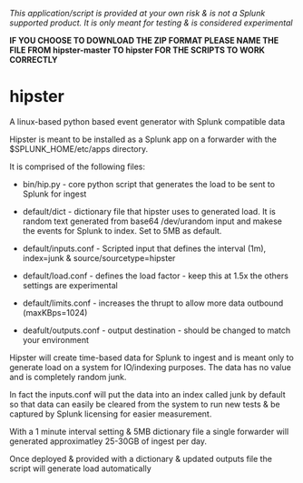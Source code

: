*This application/script is provided at your own risk & is not a Splunk supported product. It is only meant for testing & is considered experimental*

**IF YOU CHOOSE TO DOWNLOAD THE ZIP FORMAT PLEASE NAME THE FILE FROM hipster-master TO hipster FOR THE SCRIPTS TO WORK CORRECTLY**

# hipster
A linux-based python based event generator with Splunk compatible data

Hipster is meant to be installed as a Splunk app on a forwarder with the $SPLUNK_HOME/etc/apps directory.

It is comprised of the following files:

- bin/hip.py - core python script that generates the load to be sent to Splunk for ingest

- default/dict - dictionary file that hipster uses to generated load. It is random text generated from base64 /dev/urandom input and makese the events for Splunk to index. Set to 5MB as default.

- default/inputs.conf - Scripted input that defines the interval (1m), index=junk & source/sourcetype=hipster

- default/load.conf - defines the load factor - keep this at 1.5x the others settings are experimental

- default/limits.conf - increases the thrupt to allow more data outbound (maxKBps=1024)

- deafult/outputs.conf - output destination - should be changed to match your environment

Hipster will create time-based data for Splunk to ingest and is meant only to generate load on a system for IO/indexing purposes. The data has no value and is completely random junk. 

In fact the inputs.conf will put the data into an index called junk by default so that data can easily be cleared from the system to run new tests & be captured by Splunk licensing for easier measurement.

With a 1 minute interval setting & 5MB dictionary file a single forwarder will generated approximatley 25-30GB of ingest per day.

Once deployed & provided with a dictionary & updated outputs file the script will generate load automatically 
